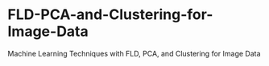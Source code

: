 # FLD-PCA-and-Clustering-for-Image-Data
Machine Learning Techniques with FLD, PCA, and Clustering for Image Data
